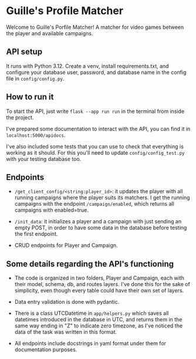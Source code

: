 # Guille's Profile Matcher

Welcome to Guille's Porfile Matcher! A matcher for video games between the player and available campaigns. 

## API setup
It runs with Python 3.12. Create a venv, install requirements.txt, and configure your database user, password, and database name in the config file in `config/config.py`.

## How to run it
To start the API, just write `flask --app run run` in the terminal from inside the project. 

I've prepared some documentation to interact with the API, you can find it in `localhost:5000/apidocs`.

I've also included some tests that you can use to check that everything is working as it should. For this you'll need to update `config/config_test.py` with your testing database too.

## Endpoints

- `/get_client_config/<string:player_id>`: it updates the player with all running campaigns where the player suits its matchers. I get the running campaigns with the endpoint `/campaign/enabled`, which returns all campaigns with enabled=true.
  
- `/init_data`: it initializes a player and a campaign with just sending an empty POST, in order to have some data in the database before testing the first endpoint.

- CRUD endpoints for Player and Campaign.

## Some details regarding the API's functioning

- The code is organized in two folders, Player and Campaign, each with their model, schema, db, and routes layers. I've done this for the sake of simplicity, even though every table could have their own set of layers.

- Data entry validation is done with pydantic.

- There is a class UTCDatetime in `app/helpers.py` which saves all datetimes introduced in the database in UTC, and returns them in the same way ending in "Z" to indicate zero timezone, as I've noticed the data of the task was written in this format.

- All endpoints include docstrings in yaml format under them for documentation purposes.
  
